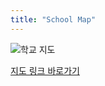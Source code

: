 ```yaml
---
title: "School Map"
---
```


![학교 지도](https://search.pstatic.net/sunny/?src=https%3A%2F%2Fi.namu.wiki%2Fi%2FCNFKZM1Gf4DTXWnW_ypeU9CxzfVsLWyQabWoUPj95kFh7n0FdKSJwEc3nhwmOMTYGHO9hroZiYhmgpqJBt6Y8A.webp&type=a340)

[지도 링크 바로가기](https://naver.me/F9QO4GcZ)
